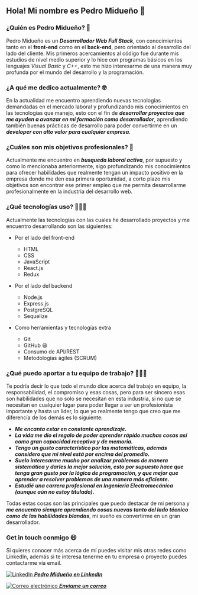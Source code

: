 ## Hola! Mi nombre es Pedro Midueño 👋 

### ¿Quién es Pedro Midueño? 🤔 
Pedro Midueño es un ***Desarrollador Web Full Stack***, con conocimientos tanto en el **front-end** como en el **back-end**, pero orientado al desarrollo del lado del cliente. Mis primeros acercamientos al código fue durante mis estudios de nivel medio superior y lo hice con programas básicos en los lenguajes *Visual Basic* y *C++*, esto me hizo interesarme de una manera muy profunda por el mundo del desarrollo y la programación.

### ¿A qué me dedico actualmente? 🤓
En la actualidad me encuentro aprendiendo nuevas tecnologías demandadas en el mercado laboral y profundizando mis conocimientos en las tecnologías que manejo, esto con el fin de ***desarrollar proyectos que me ayuden a avanzar en mi formación como desarrollador***, aprendiendo también buenas prácticas de desarrollo para poder convertirme en un ***developer con alto valor para cualquier empresa***.

### ¿Cuáles son mis objetivos profesionales? 🎯 
Actualmente me encuentro en ***busqueda laboral activa***, por supuesto y como lo mencionaba anteriormente, sigo profundizando mis conocimientos para ofrecer habilidades que realmente tengan un impacto positivo en la empresa donde me den esa primera oportunidad, a corto plazo mis objetivos son encontrar ese primer empleo que me permita desarrollarme profesionalmente en la industria del desarrollo web.

### ¿Qué tecnologías uso? 👨🏽‍💻 
Actualmente las tecnologías con las cuales he desarrollado proyectos y me encuentro desarrollando son las siguientes:
  * Por el lado del front-end
    - HTML
    - CSS
    - JavaScript
    - React.js
    - Redux
    
  * Por el lado del backend
    - Node.js
    - Express.js
    - PostgreSQL
    - Sequelize
  
  * Como herramientas y tecnologías extra
    - Git
    - GitHub 😆
    - Consumo de API/REST
    - Metodologías ágiles (SCRUM)
    
### ¿Qué puedo aportar a tu equipo de trabajo? 🧑🏽‍💻 
Te podría decir lo que todo el mundo dice acerca del trabajo en equipo, la responsabilidad, el compromiso y esas cosas, pero para ser sincero esas son habilidades que no solo se necesitan en esta industria, si no que se necesitan en cualquier lugar para poder llegar a ser un profesionista importante y hasta un líder, lo que yo realmente tengo que creo que me diferencía de los demás es lo siguiente:
  - ***Me encanta estar en constante aprendizaje.***
  - ***La vida me dio el regalo de poder aprender rápido muchas cosas así como gran capacidad receptiva y de memoria.***
  - ***Tengo un gusto característico por las matemáticas, además considero que mi nivel está por encima del promedio.***
  - ***Suelo interesarme mucho por analizar problemas de manera sistemática y darles la mejor solución, esto por supuesto hace que tenga gran gusto por la           lógica de programación, y que mejor que aprender a resolver problemas de una manera más eficiente.***
  - ***Estudié una carrera profesional en Ingeniería Electromecánica (aunque aún no estoy titulado).***
  
Todas estas cosas son las principales que puedo destacar de mi persona y ***me encuentro siempre aprendiendo cosas nuevas tanto del lado técnico como de las habilidades blandas***, mi sueño es convertirme en un gran desarrollador.

### Get in touch conmigo 😄 
Si quieres conocer más acerca de mí puedes visitar mis otras redes como LinkedIn, además si te interesa tenerme en tu empresa o proyecto puedes contactarme vía email.

<a target='_blank' rel="noreferrer" href="https://www.linkedin.com/in/pedromidueno/"> <img src="https://cdn-icons-png.flaticon.com/16/3536/3536505.png" alt="LinkedIn" /> <strong><i>Pedro Midueño en LinkedIn</i></strong> </a> 

<a target='_blank' rel="noreferrer" href="mailto:pedro.midueno@gmail.com"> <img src="https://cdn-icons-png.flaticon.com/16/732/732200.png" alt="Correo electrónico" /> <strong><i>Envíame un correo</i></strong></a> 
    
